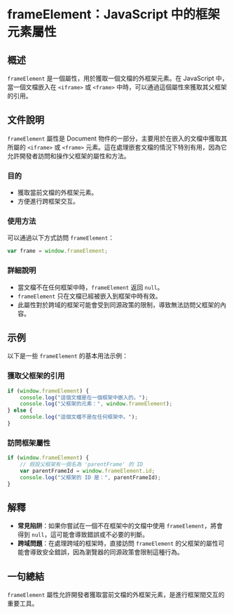 <!--
Meta Description: # frameElement：JavaScript 中的框架元素屬性 ## 概述 `frameElement` 是一個屬性，用於獲取一個文檔的外框架元素。在 JavaScript 中，當一個文檔嵌入在 `<iframe>` 或 `<frame>` 中時，可以通過這個屬性來獲取其父框架的引用。 ## ...
Meta Keywords: frameelement, javascript, window, console, log
-->

# frameElement：JavaScript 中的框架元素屬性

## 概述
`frameElement` 是一個屬性，用於獲取一個文檔的外框架元素。在 JavaScript 中，當一個文檔嵌入在 `<iframe>` 或 `<frame>` 中時，可以通過這個屬性來獲取其父框架的引用。

## 文件說明
`frameElement` 屬性是 Document 物件的一部分，主要用於在嵌入的文檔中獲取其所屬的 `<iframe>` 或 `<frame>` 元素。這在處理嵌套文檔的情況下特別有用，因為它允許開發者訪問和操作父框架的屬性和方法。

### 目的
- 獲取當前文檔的外框架元素。
- 方便進行跨框架交互。

### 使用方法
可以通過以下方式訪問 `frameElement`：

```javascript
var frame = window.frameElement;
```

### 詳細說明
- 當文檔不在任何框架中時，`frameElement` 返回 `null`。
- `frameElement` 只在文檔已經被嵌入到框架中時有效。
- 此屬性對於跨域的框架可能會受到同源政策的限制，導致無法訪問父框架的內容。

## 示例
以下是一些 `frameElement` 的基本用法示例：

### 獲取父框架的引用
```javascript
if (window.frameElement) {
    console.log("這個文檔是在一個框架中嵌入的。");
    console.log("父框架的元素：", window.frameElement);
} else {
    console.log("這個文檔不是在任何框架中。");
}
```

### 訪問框架屬性
```javascript
if (window.frameElement) {
    // 假設父框架有一個名為 'parentFrame' 的 ID
    var parentFrameId = window.frameElement.id;
    console.log("父框架的 ID 是：", parentFrameId);
}
```

## 解釋
- **常見陷阱**：如果你嘗試在一個不在框架中的文檔中使用 `frameElement`，將會得到 `null`，這可能會導致錯誤或不必要的判斷。
- **跨域問題**：在處理跨域的框架時，直接訪問 `frameElement` 的父框架的屬性可能會導致安全錯誤，因為瀏覽器的同源政策會限制這種行為。

## 一句總結
`frameElement` 屬性允許開發者獲取當前文檔的外框架元素，是進行框架間交互的重要工具。